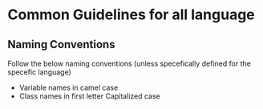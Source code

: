 # Common Guidelines for all language

## Naming Conventions
Follow the below naming conventions (unless specefically defined for the specefic language)

- Variable names in camel case
- Class names in first letter Capitalized case